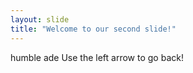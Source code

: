 ```yaml
---
layout: slide
title: "Welcome to our second slide!"
---
```

humble ade
Use the left arrow to go back!
